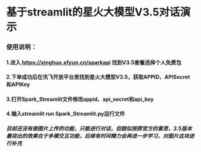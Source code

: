 # 基于streamlit的星火大模型V3.5对话演示

### 使用说明：

#### 1.进入 https://xinghuo.xfyun.cn/sparkapi 找到V3.5套餐选择个人免费包

#### 2.下单成功后在讯飞开放平台里找到星火大模型V3.5，获取APPID、APISecret和APIKey

#### 3.打开Spark_Streamlit文件修改appid、api_secret和api_key

#### 4.输入streamlit run Spark_Streamlit.py运行文件

##### 目前还没有做图片上传的功能，只能进行对话，但貌似按照官方的意思，3.5版本最突出的效果在于多模交互功能，后续有时间精力会再进一步学习，对图片这块进行补充
